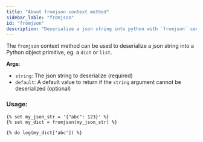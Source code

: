 ```yaml
---
title: "About fromjson context method"
sidebar_lable: "fromjson"
id: "fromjson"
description: "Deserialize a json string into python with `fromjson` context method."
---
```


The `fromjson` context method can be used to deserialize a json string into a Python object primitive, eg. a `dict` or `list`.

__Args__:
 * `string`: The json string to deserialize (required)
 * `default`: A default value to return if the `string` argument cannot be deserialized (optional)

### Usage:
```
{% set my_json_str = '{"abc": 123}' %}
{% set my_dict = fromjson(my_json_str) %}

{% do log(my_dict['abc']) %}
```
